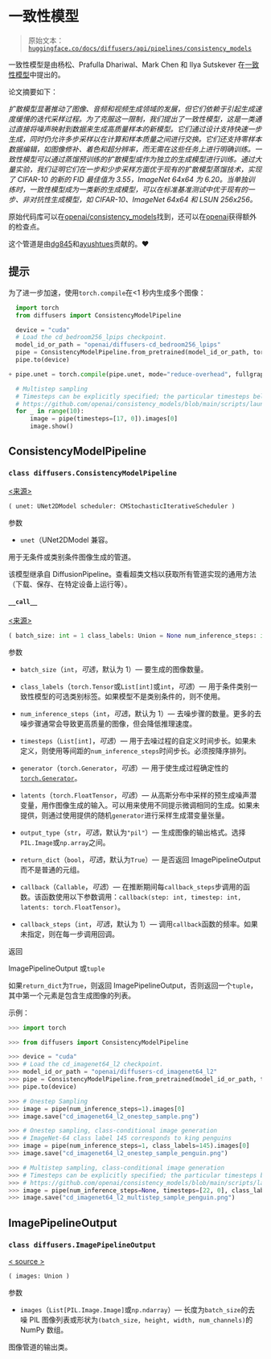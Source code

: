 # 一致性模型

> 原始文本：[`huggingface.co/docs/diffusers/api/pipelines/consistency_models`](https://huggingface.co/docs/diffusers/api/pipelines/consistency_models)

一致性模型是由杨松、Prafulla Dhariwal、Mark Chen 和 Ilya Sutskever 在[一致性模型](https://huggingface.co/papers/2303.01469)中提出的。

论文摘要如下：

*扩散模型显著推动了图像、音频和视频生成领域的发展，但它们依赖于引起生成速度缓慢的迭代采样过程。为了克服这一限制，我们提出了一致性模型，这是一类通过直接将噪声映射到数据来生成高质量样本的新模型。它们通过设计支持快速一步生成，同时仍允许多步采样以在计算和样本质量之间进行交换。它们还支持零样本数据编辑，如图像修补、着色和超分辨率，而无需在这些任务上进行明确训练。一致性模型可以通过蒸馏预训练的扩散模型或作为独立的生成模型进行训练。通过大量实验，我们证明它们在一步和少步采样方面优于现有的扩散模型蒸馏技术，实现了 CIFAR-10 的新的 FID 最佳值为 3.55，ImageNet 64x64 为 6.20。当单独训练时，一致性模型成为一类新的生成模型，可以在标准基准测试中优于现有的一步、非对抗性生成模型，如 CIFAR-10、ImageNet 64x64 和 LSUN 256x256。*

原始代码库可以在[openai/consistency_models](https://github.com/openai/consistency_models)找到，还可以在[openai](https://huggingface.co/openai)获得额外的检查点。

这个管道是由[dg845](https://github.com/dg845)和[ayushtues](https://huggingface.co/ayushtues)贡献的。❤️

## 提示

为了进一步加速，使用`torch.compile`在<1 秒内生成多个图像：

```py
  import torch
  from diffusers import ConsistencyModelPipeline

  device = "cuda"
  # Load the cd_bedroom256_lpips checkpoint.
  model_id_or_path = "openai/diffusers-cd_bedroom256_lpips"
  pipe = ConsistencyModelPipeline.from_pretrained(model_id_or_path, torch_dtype=torch.float16)
  pipe.to(device)

+ pipe.unet = torch.compile(pipe.unet, mode="reduce-overhead", fullgraph=True)

  # Multistep sampling
  # Timesteps can be explicitly specified; the particular timesteps below are from the original GitHub repo:
  # https://github.com/openai/consistency_models/blob/main/scripts/launch.sh#L83
  for _ in range(10):
      image = pipe(timesteps=[17, 0]).images[0]
      image.show()
```

## ConsistencyModelPipeline

### `class diffusers.ConsistencyModelPipeline`

[<来源>](https://github.com/huggingface/diffusers/blob/v0.26.3/src/diffusers/pipelines/consistency_models/pipeline_consistency_models.py#L63)

```py
( unet: UNet2DModel scheduler: CMStochasticIterativeScheduler )
```

参数

+   `unet`（UNet2DModel 兼容。

用于无条件或类别条件图像生成的管道。

该模型继承自 DiffusionPipeline。查看超类文档以获取所有管道实现的通用方法（下载、保存、在特定设备上运行等）。

#### `__call__`

[<来源>](https://github.com/huggingface/diffusers/blob/v0.26.3/src/diffusers/pipelines/consistency_models/pipeline_consistency_models.py#L167)

```py
( batch_size: int = 1 class_labels: Union = None num_inference_steps: int = 1 timesteps: List = None generator: Union = None latents: Optional = None output_type: Optional = 'pil' return_dict: bool = True callback: Optional = None callback_steps: int = 1 ) → export const metadata = 'undefined';ImagePipelineOutput or tuple
```

参数

+   `batch_size`（`int`，*可选*，默认为 1）— 要生成的图像数量。

+   `class_labels`（`torch.Tensor`或`List[int]`或`int`，*可选*）— 用于条件类别一致性模型的可选类别标签。如果模型不是类别条件的，则不使用。

+   `num_inference_steps`（`int`，*可选*，默认为 1）— 去噪步骤的数量。更多的去噪步骤通常会导致更高质量的图像，但会降低推理速度。

+   `timesteps`（`List[int]`，*可选*）— 用于去噪过程的自定义时间步长。如果未定义，则使用等间距的`num_inference_steps`时间步长。必须按降序排列。

+   `generator`（`torch.Generator`，*可选*）— 用于使生成过程确定性的[`torch.Generator`](https://pytorch.org/docs/stable/generated/torch.Generator.html)。

+   `latents`（`torch.FloatTensor`，*可选*）— 从高斯分布中采样的预生成噪声潜变量，用作图像生成的输入。可以用来使用不同提示微调相同的生成。如果未提供，则通过使用提供的随机`generator`进行采样生成潜变量张量。

+   `output_type`（`str`，*可选*，默认为`"pil"`）— 生成图像的输出格式。选择`PIL.Image`或`np.array`之间。

+   `return_dict`（`bool`，*可选*，默认为`True`）— 是否返回 ImagePipelineOutput 而不是普通的元组。

+   `callback`（`Callable`，*可选*）— 在推断期间每`callback_steps`步调用的函数。该函数使用以下参数调用：`callback(step: int, timestep: int, latents: torch.FloatTensor)`。

+   `callback_steps`（`int`，*可选*，默认为 1）— 调用`callback`函数的频率。如果未指定，则在每一步调用回调。

返回

ImagePipelineOutput 或`tuple`

如果`return_dict`为`True`，则返回 ImagePipelineOutput，否则返回一个`tuple`，其中第一个元素是包含生成图像的列表。

示例：

```py
>>> import torch

>>> from diffusers import ConsistencyModelPipeline

>>> device = "cuda"
>>> # Load the cd_imagenet64_l2 checkpoint.
>>> model_id_or_path = "openai/diffusers-cd_imagenet64_l2"
>>> pipe = ConsistencyModelPipeline.from_pretrained(model_id_or_path, torch_dtype=torch.float16)
>>> pipe.to(device)

>>> # Onestep Sampling
>>> image = pipe(num_inference_steps=1).images[0]
>>> image.save("cd_imagenet64_l2_onestep_sample.png")

>>> # Onestep sampling, class-conditional image generation
>>> # ImageNet-64 class label 145 corresponds to king penguins
>>> image = pipe(num_inference_steps=1, class_labels=145).images[0]
>>> image.save("cd_imagenet64_l2_onestep_sample_penguin.png")

>>> # Multistep sampling, class-conditional image generation
>>> # Timesteps can be explicitly specified; the particular timesteps below are from the original Github repo:
>>> # https://github.com/openai/consistency_models/blob/main/scripts/launch.sh#L77
>>> image = pipe(num_inference_steps=None, timesteps=[22, 0], class_labels=145).images[0]
>>> image.save("cd_imagenet64_l2_multistep_sample_penguin.png")
```

## ImagePipelineOutput

### `class diffusers.ImagePipelineOutput`

[< source >](https://github.com/huggingface/diffusers/blob/v0.26.3/src/diffusers/pipelines/pipeline_utils.py#L116)

```py
( images: Union )
```

参数

+   `images`（`List[PIL.Image.Image]`或`np.ndarray`）— 长度为`batch_size`的去噪 PIL 图像列表或形状为`(batch_size, height, width, num_channels)`的 NumPy 数组。

图像管道的输出类。
